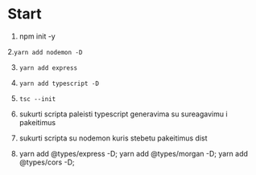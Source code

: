# Start

1. npm init -y

2.`yarn add nodemon -D`

3. `yarn add express`

4. `yarn add typescript -D`

5. `tsc --init`

6. sukurti scripta paleisti typescript generavima su sureagavimu i pakeitimus

7. sukurti scripta su nodemon kuris stebetu pakeitimus dist

8. yarn add @types/express -D;
   yarn add @types/morgan -D;
   yarn add @types/cors -D;
